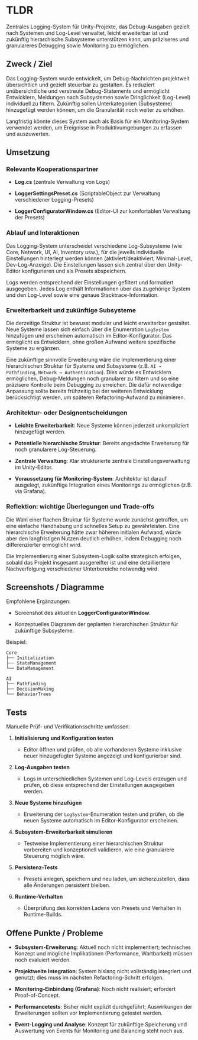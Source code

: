# TLDR

Zentrales Logging-System für Unity-Projekte, das Debug-Ausgaben gezielt nach Systemen und Log-Level verwaltet, leicht erweiterbar ist und zukünftig hierarchische Subsysteme unterstützen kann, um präziseres und granulareres Debugging sowie Monitoring zu ermöglichen.

## Zweck / Ziel

Das Logging-System wurde entwickelt, um Debug-Nachrichten projektweit übersichtlich und gezielt steuerbar zu gestalten. Es reduziert unübersichtliche und verstreute Debug-Statements und ermöglicht Entwicklern, Meldungen nach Subsystemen sowie Dringlichkeit (Log-Level) individuell zu filtern. Zukünftig sollen Unterkategorien (Subsysteme) hinzugefügt werden können, um die Granularität noch weiter zu erhöhen.

Langfristig könnte dieses System auch als Basis für ein Monitoring-System verwendet werden, um Ereignisse in Produktivumgebungen zu erfassen und auszuwerten.

## Umsetzung

### Relevante Kooperationspartner

- **Log.cs** (zentrale Verwaltung von Logs)
    
- **LoggerSettingsPreset.cs** (ScriptableObject zur Verwaltung verschiedener Logging-Presets)
    
- **LoggerConfiguratorWindow.cs** (Editor-UI zur komfortablen Verwaltung der Presets)
    

### Ablauf und Interaktionen

Das Logging-System unterscheidet verschiedene Log-Subsysteme (wie Core, Network, UI, AI, Inventory usw.), für die jeweils individuelle Einstellungen hinterlegt werden können (aktiviert/deaktiviert, Minimal-Level, Dev-Log-Anzeige). Die Einstellungen lassen sich zentral über den Unity-Editor konfigurieren und als Presets abspeichern.

Logs werden entsprechend der Einstellungen gefiltert und formatiert ausgegeben. Jedes Log enthält Informationen über das zugehörige System und den Log-Level sowie eine genaue Stacktrace-Information.

### Erweiterbarkeit und zukünftige Subsysteme

Die derzeitige Struktur ist bewusst modular und leicht erweiterbar gestaltet. Neue Systeme lassen sich einfach über die Enumeration `LogSystem` hinzufügen und erscheinen automatisch im Editor-Konfigurator. Das ermöglicht es Entwicklern, ohne großen Aufwand weitere spezifische Systeme zu ergänzen.

Eine zukünftige sinnvolle Erweiterung wäre die Implementierung einer hierarchischen Struktur für Systeme und Subsysteme (z.B. `AI → Pathfinding`, `Network → Authentication`). Dies würde es Entwicklern ermöglichen, Debug-Meldungen noch granularer zu filtern und so eine präzisere Kontrolle beim Debugging zu erreichen. Die dafür notwendige Anpassung sollte bereits frühzeitig bei der weiteren Entwicklung berücksichtigt werden, um späteren Refactoring-Aufwand zu minimieren.

### Architektur- oder Designentscheidungen

- **Leichte Erweiterbarkeit**: Neue Systeme können jederzeit unkompliziert hinzugefügt werden.
    
- **Potentielle hierarchische Struktur**: Bereits angedachte Erweiterung für noch granularere Log-Steuerung.
    
- **Zentrale Verwaltung**: Klar strukturierte zentrale Einstellungsverwaltung im Unity-Editor.
    
- **Voraussetzung für Monitoring-System**: Architektur ist darauf ausgelegt, zukünftige Integration eines Monitorings zu ermöglichen (z.B. via Grafana).
    

### Reflektion: wichtige Überlegungen und Trade-offs

Die Wahl einer flachen Struktur für Systeme wurde zunächst getroffen, um eine einfache Handhabung und schnelles Setup zu gewährleisten. Eine hierarchische Erweiterung hätte zwar höheren initialen Aufwand, würde aber den langfristigen Nutzen deutlich erhöhen, indem Debugging noch differenzierter ermöglicht wird.

Die Implementierung einer Subsystem-Logik sollte strategisch erfolgen, sobald das Projekt insgesamt ausgereifter ist und eine detailliertere Nachverfolgung verschiedener Unterbereiche notwendig wird.

## Screenshots / Diagramme

Empfohlene Ergänzungen:

- Screenshot des aktuellen **LoggerConfiguratorWindow**.
    
- Konzeptuelles Diagramm der geplanten hierarchischen Struktur für zukünftige Subsysteme.
    

Beispiel:

```
Core
├── Initialization
├── StateManagement
└── DataManagement

AI
├── Pathfinding
├── DecisionMaking
└── BehaviorTrees
```

## Tests

Manuelle Prüf- und Verifikationsschritte umfassen:

1. **Initialisierung und Konfiguration testen**
    
    - Editor öffnen und prüfen, ob alle vorhandenen Systeme inklusive neuer hinzugefügter Systeme angezeigt und konfigurierbar sind.
        
2. **Log-Ausgaben testen**
    
    - Logs in unterschiedlichen Systemen und Log-Levels erzeugen und prüfen, ob diese entsprechend der Einstellungen ausgegeben werden.
        
3. **Neue Systeme hinzufügen**
    
    - Erweiterung der `LogSystem`-Enumeration testen und prüfen, ob die neuen Systeme automatisch im Editor-Konfigurator erscheinen.
        
4. **Subsystem-Erweiterbarkeit simulieren**
    
    - Testweise Implementierung einer hierarchischen Struktur vorbereiten und konzeptionell validieren, wie eine granularere Steuerung möglich wäre.
        
5. **Persistenz-Tests**
    
    - Presets anlegen, speichern und neu laden, um sicherzustellen, dass alle Änderungen persistent bleiben.
        
6. **Runtime-Verhalten**
    
    - Überprüfung des korrekten Ladens von Presets und Verhalten in Runtime-Builds.
        

## Offene Punkte / Probleme

- **Subsystem-Erweiterung**: Aktuell noch nicht implementiert; technisches Konzept und mögliche Implikationen (Performance, Wartbarkeit) müssen noch evaluiert werden.
    
- **Projektweite Integration**: System bislang nicht vollständig integriert und genutzt; dies muss im nächsten Refactoring-Schritt erfolgen.
    
- **Monitoring-Einbindung (Grafana)**: Noch nicht realisiert; erfordert Proof-of-Concept.
    
- **Performancetests**: Bisher nicht explizit durchgeführt; Auswirkungen der Erweiterungen sollten vor Implementierung getestet werden.
    
- **Event-Logging und Analyse**: Konzept für zukünftige Speicherung und Auswertung von Events für Monitoring und Balancing steht noch aus.